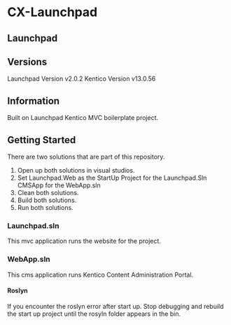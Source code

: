 # CX-Launchpad



## Launchpad

## Versions
Launchpad Version v2.0.2
Kentico Version v13.0.56

## Information
Built on Launchpad Kentico MVC boilerplate project.

##  Getting Started
There are two solutions that are part of this repository.
1. Open up both solutions in visual studios.
2. Set Launchpad.Web as the StartUp Project for the Launchpad.Sln CMSApp for the WebApp.sln
3. Clean both solutions.
4. Build both solutions.
5. Run both solutions.


###  Launchpad.sln
This mvc application runs the website for the project.

###  WebApp.sln
This cms application runs Kentico Content Administration Portal.

#### Roslyn
If you encounter the roslyn error after start up. Stop debugging and rebuild the start up project until the rosyln folder appears in the bin.